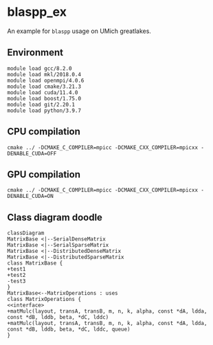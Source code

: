 # blaspp_ex
An example for `blaspp` usage on UMich greatlakes.

## Environment
```shell
module load gcc/8.2.0
module load mkl/2018.0.4
module load openmpi/4.0.6
module load cmake/3.21.3
module load cuda/11.4.0
module load boost/1.75.0
module load git/2.20.1 
module load python/3.9.7
```

## CPU compilation
`cmake ../ -DCMAKE_C_COMPILER=mpicc -DCMAKE_CXX_COMPILER=mpicxx -DENABLE_CUDA=OFF`

## GPU compilation
`cmake ../ -DCMAKE_C_COMPILER=mpicc -DCMAKE_CXX_COMPILER=mpicxx -DENABLE_CUDA=ON`

## Class diagram doodle
```mermaid
classDiagram
MatrixBase <|--SerialDenseMatrix
MatrixBase <|--SerialSparseMatrix
MatrixBase <|--DistributedDenseMatrix
MatrixBase <|--DistributedSparseMatrix
class MatrixBase {
+test1
+test2
-test3
}
MatrixBase<--MatrixOperations : uses
class MatrixOperations {
<<interface>
+matMulc(layout, transA, transB, m, n, k, alpha, const *dA, ldda, const *dB, lddb, beta, *dC, lddc)
+matMulc(layout, transA, transB, m, n, k, alpha, const *dA, ldda, const *dB, lddb, beta, *dC, lddc, queue)
}
```
